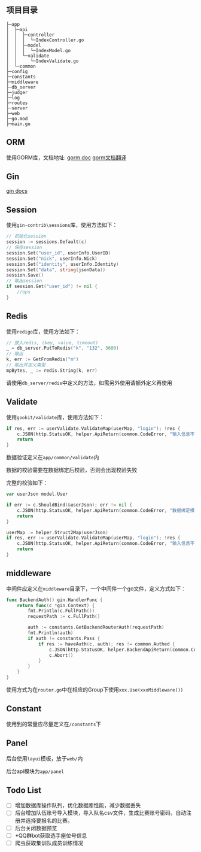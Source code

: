 ## 项目目录

    ├─app
    │  ├─api
    │  │  ├─controller
    │  │  │  └─IndexController.go
    │  │  ├─model
    │  │  │  └─IndexModel.go
    │  │  └─validate
    │  │     └─IndexValidate.go
    │  └─common
    ├─config
    ├─constants
    ├─middleware
    ├─db_server
    ├─judger
    ├─log
    ├─routes
    ├─server
    ├─web
    ├─go.mod
    ├─main.go

## ORM

使用GORM库，文档地址: [gorm doc](https://gorm.io/docs/) [gorm文档翻译](https://jasperxu.com/#/Programming/Golang/GORM/)

## Gin

[gin docs](gin-gonic.com/docs)

## Session

使用`gin-contrib\sessions`库，使用方法如下：

```go
// 初始化session
session := sessions.Default(c)
// 保存session
session.Set("user_id", userInfo.UserID)
session.Set("nick", userInfo.Nick)
session.Set("identity", userInfo.Identity)
session.Set("data", string(jsonData))
session.Save()
// 取出session
if session.Get("user_id") != nil {
	//ops
}
```

## Redis

使用`redigo`库，使用方法如下：

```go
// 放入redis, (key, value, timeout)
_ = db_server.PutToRedis("k", "132", 3600)
// 取出
k, err := GetFromRedis("m")
// 取出并定义类型
mpBytes, _ := redis.String(k, err)
```

请使用`db_server/redis`中定义的方法，如需另外使用请额外定义再使用

## Validate

使用`gookit/validate`库，使用方法如下：

```go
if res, err := userValidate.ValidateMap(userMap, "login"); !res {
	c.JSON(http.StatusOK, helper.ApiReturn(common.CodeError, "输入信息不完整或有误", err.Error()))
	return
}
```

数据验证定义在`app/common/validate`内

数据的校验需要在数据绑定后校验，否则会出现校验失败

完整的校验如下：

```go
var userJson model.User

if err := c.ShouldBind(&userJson); err != nil {
	c.JSON(http.StatusOK, helper.ApiReturn(common.CodeError, "数据绑定模型错误", err.Error()))
	return
}

userMap := helper.Struct2Map(userJson)
if res, err := userValidate.ValidateMap(userMap, "login"); !res {
	c.JSON(http.StatusOK, helper.ApiReturn(common.CodeError, "输入信息不完整或有误", err.Error()))
	return
}
```

## middleware

中间件应定义在`middleware`目录下，一个中间件一个go文件，定义方式如下：
```go
func BackendAuth() gin.HandlerFunc {
	return func(c *gin.Context) {
		fmt.Println(c.FullPath())
		requestPath := c.FullPath()

		auth := constants.GetBackendRouterAuth(requestPath)
		fmt.Println(auth)
		if auth != constants.Pass {
			if res := haveAuth(c, auth); res != common.Authed {
				c.JSON(http.StatusOK, helper.BackendApiReturn(common.CodeError, "权限不足", res))
				c.Abort()
			}
		}
	}
}
```
使用方式为在`router.go`中在相应的Group下使用`xxx.Use(xxxMiddleware())`

## Constant
使用到的常量应尽量定义在`/constants`下

## Panel

后台使用`layui`模板，放于`web/`内

后台api模块为`app/panel`

## Todo List
- [ ] 增加数据库操作队列，优化数据库性能，减少数据丢失
- [ ] 后台增加队伍账号导入模块，导入队名csv文件，生成比赛账号密码，自动注册并选择要报名的比赛。
- [ ] 后台关闭数据预览
- [ ] *QQ群bot获取选手座位号信息
- [ ] 爬虫获取集训队成员训练情况